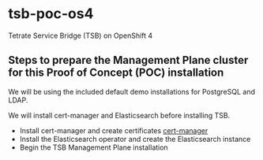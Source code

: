 # tsb-poc-os4
Tetrate Service Bridge (TSB) on OpenShift 4

## Steps to prepare the Management Plane cluster for this Proof of Concept (POC) installation 
We will be using the included default demo installations for PostgreSQL and LDAP.

We will install cert-manager and Elasticsearch before installing TSB.
- Install cert-manager and create certificates [cert-manager](/cert-manager.md)  
- Install the Elasticsearch operator and create the Elasticsearch instance
- Begin the TSB Management Plane installation
